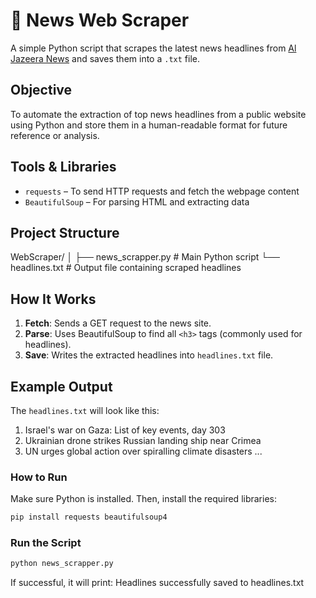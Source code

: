 # 📰 News Web Scraper

A simple Python script that scrapes the latest news headlines from [Al Jazeera News](https://www.aljazeera.com/news/) and saves them into a `.txt` file.

## Objective

To automate the extraction of top news headlines from a public website using Python and store them in a human-readable format for future reference or analysis.

## Tools & Libraries

- `requests` – To send HTTP requests and fetch the webpage content
- `BeautifulSoup` – For parsing HTML and extracting data

## Project Structure

WebScraper/
│
├── news_scrapper.py       # Main Python script
└── headlines.txt           # Output file containing scraped headlines


## How It Works

1. **Fetch**: Sends a GET request to the news site.
2. **Parse**: Uses BeautifulSoup to find all `<h3>` tags (commonly used for headlines).
3. **Save**: Writes the extracted headlines into `headlines.txt` file.


## Example Output

The `headlines.txt` will look like this:

1. Israel's war on Gaza: List of key events, day 303
2. Ukrainian drone strikes Russian landing ship near Crimea
3. UN urges global action over spiralling climate disasters
...

### How to Run

Make sure Python is installed. Then, install the required libraries:

```bash
pip install requests beautifulsoup4
```

### Run the Script

```bash
python news_scrapper.py
```

If successful, it will print:
Headlines successfully saved to headlines.txt
